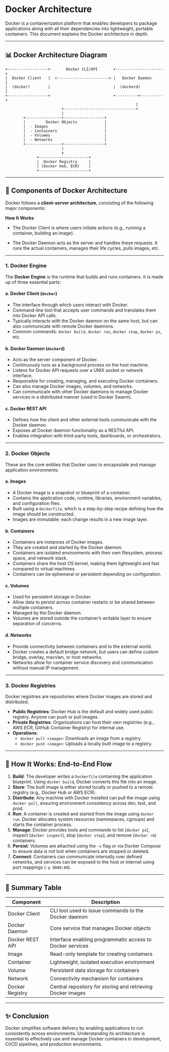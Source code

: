 # Docker Architecture

Docker is a containerization platform that enables developers to package applications along with all their dependencies into lightweight, portable containers. This document explains the Docker architecture in depth.

---

## 📊 Docker Architecture Diagram

```
+------------------+       Docker CLI/API       +---------------------+
|  Docker Client   |  <-----------------------> |   Docker Daemon     |
|  (docker)        |                            |  (dockerd)          |
+------------------+                            +----------+----------+
                                                          |
                         +--------------------------------+
                         |
        +----------------+------------------+
        |         Docker Objects            |
        |  - Images                         |
        |  - Containers                     |
        |  - Volumes                        |
        |  - Networks                       |
        +----------------+------------------+
                         |
                         v
              +----------------------+
              |  Docker Registry     |
              | (Docker Hub, ECR)    |
              +----------------------+
```

---

## 🧱 Components of Docker Architecture

Docker follows a **client-server architecture**, consisting of the following major components:

**How It Works**
- The Docker Client is where users initiate actions (e.g., running a container, building an image).

- The Docker Daemon acts as the server and handles these requests. It runs the actual containers, manages their life cycles, pulls images, etc.

---

### 1. Docker Engine

The **Docker Engine** is the runtime that builds and runs containers. It is made up of three essential parts:

#### a. Docker Client (`docker`)
- The interface through which users interact with Docker.
- Command-line tool that accepts user commands and translates them into Docker API calls.
- Typically interacts with the Docker daemon on the same host, but can also communicate with remote Docker daemons.
- Common commands: `docker build`, `docker run`, `docker stop`, `docker ps`, etc.

#### b. Docker Daemon (`dockerd`)
- Acts as the server component of Docker.
- Continuously runs as a background process on the host machine.
- Listens for Docker API requests over a UNIX socket or network interface.
- Responsible for creating, managing, and executing Docker containers.
- Can also manage Docker images, volumes, and networks.
- Can communicate with other Docker daemons to manage Docker services in a distributed manner (used in Docker Swarm).

#### c. Docker REST API
- Defines how the client and other external tools communicate with the Docker daemon.
- Exposes all Docker daemon functionality as a RESTful API.
- Enables integration with third-party tools, dashboards, or orchestrators.

---

### 2. Docker Objects

These are the core entities that Docker uses to encapsulate and manage application environments:

#### a. Images
- A Docker image is a snapshot or blueprint of a container.
- Contains the application code, runtime, libraries, environment variables, and configuration files.
- Built using a `Dockerfile`, which is a step-by-step recipe defining how the image should be constructed.
- Images are immutable; each change results in a new image layer.

#### b. Containers
- Containers are instances of Docker images.
- They are created and started by the Docker daemon.
- Containers are isolated environments with their own filesystem, process space, and network stack.
- Containers share the host OS kernel, making them lightweight and fast compared to virtual machines.
- Containers can be ephemeral or persistent depending on configuration.

#### c. Volumes
- Used for persistent storage in Docker.
- Allow data to persist across container restarts or be shared between multiple containers.
- Managed by the Docker daemon.
- Volumes are stored outside the container’s writable layer to ensure separation of concerns.

#### d. Networks
- Provide connectivity between containers and to the external world.
- Docker creates a default bridge network, but users can define custom bridge, overlay, macvlan, or host networks.
- Networks allow for container service discovery and communication without manual IP management.

---

### 3. Docker Registries

Docker registries are repositories where Docker images are stored and distributed.

- **Public Registries**: Docker Hub is the default and widely used public registry. Anyone can push or pull images.
- **Private Registries**: Organizations can host their own registries (e.g., AWS ECR, GitHub Container Registry) for internal use.
- **Operations**:
  - `docker pull <image>`: Downloads an image from a registry.
  - `docker push <image>`: Uploads a locally built image to a registry.

---

## 🔄 How It Works: End-to-End Flow

1. **Build**: The developer writes a `Dockerfile` containing the application blueprint. Using `docker build`, Docker converts this file into an image.
2. **Store**: The built image is either stored locally or pushed to a remote registry (e.g., Docker Hub or AWS ECR).
3. **Distribute**: Any machine with Docker installed can pull the image using `docker pull`, ensuring environment consistency across dev, test, and prod.
4. **Run**: A container is created and started from the image using `docker run`. Docker allocates system resources (namespaces, cgroups) and starts the container process.
5. **Manage**: Docker provides tools and commands to list (`docker ps`), inspect (`docker inspect`), stop (`docker stop`), and remove (`docker rm`) containers.
6. **Persist**: Volumes are attached using the `-v` flag or via Docker Compose to ensure data is not lost when containers are stopped or deleted.
7. **Connect**: Containers can communicate internally over defined networks, and services can be exposed to the host or internet using port mappings (`-p 8080:80`).

---

## 🧩 Summary Table

| Component         | Description                                                      |
|------------------|------------------------------------------------------------------|
| Docker Client     | CLI tool used to issue commands to the Docker daemon             |
| Docker Daemon     | Core service that manages Docker objects                         |
| Docker REST API   | Interface enabling programmatic access to Docker services        |
| Image             | Read-only template for creating containers                       |
| Container         | Lightweight, isolated execution environment                      |
| Volume            | Persistent data storage for containers                           |
| Network           | Connectivity mechanism for containers                            |
| Docker Registry   | Central repository for storing and retrieving Docker images      |

---

## ✨ Conclusion

Docker simplifies software delivery by enabling applications to run consistently across environments. Understanding its architecture is essential to effectively use and manage Docker containers in development, CI/CD pipelines, and production environments.

